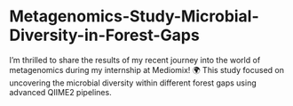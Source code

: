 # Metagenomics-Study-Microbial-Diversity-in-Forest-Gaps
I’m thrilled to share the results of my recent journey into the world of metagenomics during my internship at Mediomix! 🌍 This study focused on uncovering the microbial diversity within different forest gaps using advanced QIIME2 pipelines.
